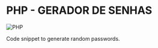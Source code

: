 # PHP - GERADOR DE SENHAS

![PHP](https://img.shields.io/badge/php-%23777BB4.svg?style=for-the-badge&logo=php&logoColor=white)

Code snippet to generate random passwords.

